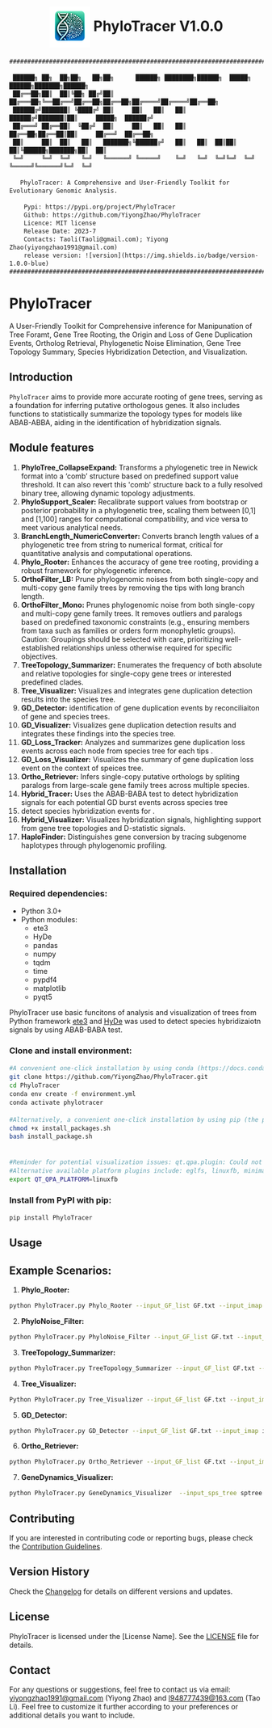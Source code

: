 
<div align="center">
  
# <img src="logo/PhyloTracer_logo.png" width="80" height="80" align="center"> PhyloTracer V1.0.0 </div> 

```
###############################################################################################
                                                                                             
 ██████╗ ██╗  ██╗██╗   ██╗██╗      ██████╗ ████████╗██████╗  █████╗  ██████╗███████╗██████╗  
 ██╔══██╗██║  ██║╚██╗ ██╔╝██║     ██╔═══██╗╚══██╔══╝██╔══██╗██╔══██╗██╔════╝██╔════╝██╔══██╗ 
 ██████╔╝███████║ ╚████╔╝ ██║     ██║   ██║   ██║   ██████╔╝███████║██║     █████╗  ██████╔╝ 
 ██╔═══╝ ██╔══██║  ╚██╔╝  ██║     ██║   ██║   ██║   ██╔══██╗██╔══██║██║     ██╔══╝  ██╔══██╗ 
 ██║     ██║  ██║   ██║   ███████╗╚██████╔╝   ██║   ██║  ██║██║  ██║╚██████╗███████╗██║  ██║ 
 ╚═╝     ╚═╝  ╚═╝   ╚═╝   ╚══════╝ ╚═════╝    ╚═╝   ╚═╝  ╚═╝╚═╝  ╚═╝ ╚═════╝╚══════╝╚═╝  ╚═╝                             
                                                                                             
   PhyloTracer: A Comprehensive and User-Friendly Toolkit for Evolutionary Genomic Analysis.
                                                                                             
    Pypi: https://pypi.org/project/PhyloTracer                                               
    Github: https://github.com/YiyongZhao/PhyloTracer                                        
    Licence: MIT license                                                                     
    Release Date: 2023-7                                                                     
    Contacts: Taoli(Taoli@gmail.com); Yiyong Zhao(yiyongzhao1991@gmail.com)
    release version: ![version](https://img.shields.io/badge/version-1.0.0-blue)                                                                          
###############################################################################################
```

# PhyloTracer

A User-Friendly Toolkit for Comprehensive inference for Manipunation of Tree Foramt, Gene Tree Rooting, the Origin and Loss of Gene Duplication Events, Ortholog Retrieval, Phylogenetic Noise Elimination, Gene Tree Topology Summary, Species Hybridization Detection, and Visualization.

## Introduction

`PhyloTracer` aims to provide more accurate rooting of gene trees, serving as a foundation for inferring putative orthologous genes. It also includes functions to statistically summarize the topology types for models like ABAB-ABBA, aiding in the identification of hybridization signals.


## Module features
1. **PhyloTree_CollapseExpand:** Transforms a phylogenetic tree in Newick format into a ‘comb’ structure based on predefined support value threshold. It can also revert this 'comb' structure back to a fully resolved binary tree, allowing dynamic topology adjustments.
2. **PhyloSupport_Scaler:** Recalibrate support values from bootstrap or posterior probability in a phylogenetic tree, scaling them between \[0,1] and \[1,100] ranges for computational compatibility, and vice versa to meet various analytical needs.
3. **BranchLength_NumericConverter:** Converts branch length values of a phylogenetic tree from string to numerical format, critical for quantitative analysis and computational operations.
4. **Phylo_Rooter:** Enhances the accuracy of gene tree rooting, providing a robust framework for phylogenetic inference.
5. **OrthoFilter_LB:** Prune phylogenomic noises from both single-copy and multi-copy gene family trees by removing the tips with long branch length.
6. **OrthoFilter_Mono:** Prunes phylogenomic noise from both single-copy and multi-copy gene family trees. It removes outliers and paralogs based on predefined taxonomic constraints (e.g., ensuring members from taxa such as families or orders form monophyletic groups). Caution: Groupings should be selected with care, prioritizing well-established relationships unless otherwise required for specific objectives.
7. **TreeTopology_Summarizer:** Enumerates the frequency of both absolute and relative topologies for single-copy gene trees or interested predefined clades.
8. **Tree_Visualizer:** Visualizes and integrates gene duplication detection results into the species tree.
9. **GD_Detector:** identification of gene duplication events by reconciliaiton of gene and species trees.
10. **GD_Visualizer:** Visualizes gene duplication detection results and integrates these findings into the species tree.
11. **GD_Loss_Tracker:** Analyzes and summarizes gene duplication loss events across each node from species tree for each tips .
12. **GD_Loss_Visualizer:** Visualizes the summary of gene duplication loss event on the context of speices tree.
13. **Ortho_Retriever:** Infers single-copy putative orthologs by spliting paralogs from large-scale gene family trees across multiple species.
14. **Hybrid_Tracer:** Uses the ABAB-BABA test to detect hybridization signals for each potential GD burst events across species tree
15. detect species hybridization events for .
16. **Hybrid_Visualizer:** Visualizes hybridization signals, highlighting support from gene tree topologies and D-statistic signals.
17. **HaploFinder:** Distinguishes gene conversion by tracing subgenome haplotypes through phylogenomic profiling.
    
## Installation

### Required dependencies:

* Python 3.0+
* Python modules:
  * ete3
  * HyDe
  * pandas
  * numpy
  * tqdm
  * time
  * pypdf4
  * matplotlib
  * pyqt5
    
PhyloTracer use basic funcitons of analysis and visualization of trees from Python framework [ete3](http://etetoolkit.org/) and [HyDe](https://github.com/pblischak/HyDe) was used to detect species hybridizaiotn signals by using ABAB-BABA test.

### Clone and install environment:

```bash
#A convenient one-click installation by using conda (https://docs.conda.io/projects/conda/en/stable/user-guide/install/index.html) with the following commands:
git clone https://github.com/YiyongZhao/PhyloTracer.git
cd PhyloTracer
conda env create -f environment.yml
conda activate phylotracer

#Alternatively, a convenient one-click installation by using pip (the package installer for Python) with the following commands:
chmod +x install_packages.sh
bash install_package.sh


#Reminder for potential visualization issues: qt.qpa.plugin: Could not load the Qt platform plugin "xcb" in "" even though it was found and this application failed to start because no Qt platform plugin could be initialized. Reinstalling the application may fix this problem.
#Alternative available platform plugins include: eglfs, linuxfb, minimal, minimalegl, offscreen, vnc, wayland-egl, wayland, wayland-xcomposite-#egl, wayland-xcomposite-glx, webgl, xcb. before running PhyloTracer, please execute the following bash command:
export QT_QPA_PLATFORM=linuxfb
```


### Install from PyPI with pip:

```bash
pip install PhyloTracer
```

## Usage

## Example Scenarios:

1. **Phylo_Rooter:**

```bash
python PhyloTracer.py Phylo_Rooter --input_GF_list GF.txt --input_imap imap.txt --input_sps_tree 30sptree.nwk --input_gene_length length.txt
```

2. **PhyloNoise_Filter:**

```bash
python PhyloTracer.py PhyloNoise_Filter --input_GF_list GF.txt --input_taxa taxa
```
    
3. **TreeTopology_Summarizer:**

```bash
python PhyloTracer.py TreeTopology_Summarizer --input_GF_list GF.txt --input_imap imap.txt
```

4. **Tree_Visualizer:**

```bash
Python PhyloTracer.py Tree_Visualizer --input_GF_list GF.txt --input_imap imap.txt --gene_categories genus order --keep_branch 1 --tree_style r
```

5. **GD_Detector:**

```bash
python PhyloTracer.py GD_Detector --input_GF_list GF.txt --input_imap imap.txt --input_sps_tree 30sptree.nwk --support 50 --dup_species_radio 0.5 --dup_species_num 2
```

6. **Ortho_Retriever:**

```bash
python PhyloTracer.py Ortho_Retriever --input_GF_list GF.txt --input_imap imap.txt --input_sps_tree 30sptree.nwk --input_gene_length length.txt
```

7. **GeneDynamics_Visualizer:**

```bash
python PhyloTracer.py GeneDynamics_Visualizer  --input_sps_tree sptree.nwk --input_summary_tree summary_tree
```
    

## Contributing

If you are interested in contributing code or reporting bugs, please check the [Contribution Guidelines](CONTRIBUTING.md).

## Version History

Check the [Changelog](https://github.com/YiyongZhao/PhyloTracer/commits/PhyloTracer_v1.0.0) for details on different versions and updates.

## License

PhyloTracer is licensed under the [License Name]. See the [LICENSE](LICENSE) file for details.

## Contact

For any questions or suggestions, feel free to contact us via email: yiyongzhao1991@gmail.com (Yiyong Zhao) and l948777439@163.com (Tao Li).
Feel free to customize it further according to your preferences or additional details you want to include.


